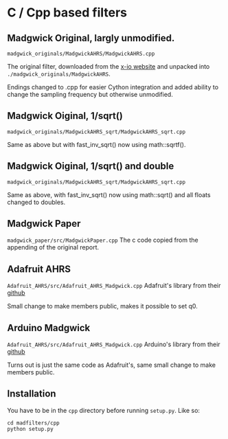 # C / Cpp based filters


## Madgwick Original, largly unmodified.
`madgwick_originals/MadgwickAHRS/MadgwickAHRS.cpp`

The original filter, downloaded from the [x-io website](https://x-io.co.uk/open-source-imu-and-ahrs-algorithms/) and unpacked into `./madgwick_originals/MadgwickAHRS`.

Endings changed to .cpp for easier Cython integration and added ability to change the sampling frequency but otherwise unmodified.

## Madgwick Oiginal, 1/sqrt()
`madgwick_originals/MadgwickAHRS_sqrt/MadgwickAHRS_sqrt.cpp`

Same as above but with fast_inv_sqrt() now using math::sqrtf().

## Madgwick Oiginal, 1/sqrt() and double
`madgwick_originals/MadgwickAHRS_sqrt/MadgwickAHRS_sqrt.cpp`

Same as above, with fast_inv_sqrt() now using math::sqrt() and all floats changed to doubles.

## Madgwick Paper
`madgwick_paper/src/MadgwickPaper.cpp`
The c code copied from the appending of the original report.

## Adafruit AHRS
`Adafruit_AHRS/src/Adafruit_AHRS_Madgwick.cpp`
Adafruit's library from their [github](https://github.com/adafruit/Adafruit_AHRS/blob/master/src/Adafruit_AHRS_Madgwick.h)

Small change to make members public, makes it possible to set q0.

## Arduino Madgwick
`Adafruit_AHRS/src/Adafruit_AHRS_Madgwick.cpp`
Arduino's library from their [github](https://github.com/arduino-libraries/MadgwickAHRS)

Turns out is just the same code as Adafruit's, same small change to make members public.

## Installation

You have to be in the `cpp` directory before running `setup.py`. Like so:

```
cd madfilters/cpp
python setup.py
```